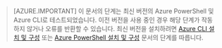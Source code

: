 > [AZURE.IMPORTANT] 이 문서의 단계는 최신 버전의 Azure PowerShell 및 Azure CLI로 테스트되었습니다. 이전 버전을 사용 중인 경우 해당 단계가 작동하지 않거나 오류를 반환할 수 있습니다. 최신 버전을 설치하려면 [Azure CLI 설치 및 구성](../articles/xplat-cli-install.md) 또는 [Azure PowerShell 설치 및 구성](../articles/powershell-install-configure.md) 문서의 단계를 따릅니다.

<!---HONumber=AcomDC_0427_2016-->